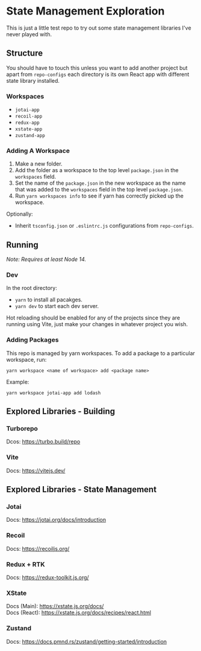 # State Management Exploration

This is just a little test repo to try out some state management libraries I've never played with.

## Structure

You should have to touch this unless you want to add another project but apart from `repo-configs` each directory is its own React app with different state library installed.

### Workspaces

* `jotai-app`
* `recoil-app`
* `redux-app`
* `xstate-app`
* `zustand-app`

### Adding A Workspace

1. Make a new folder.
2. Add the folder as a workspace to the top level `package.json` in the `workspaces` field.
3. Set the name of the `package.json` in the new workspace as the name that was added to the `workspaces` field in the top level `package.json`.
4. Run `yarn workspaces info` to see if yarn has correctly picked up the workspace.

Optionally:

* Inherit `tsconfig.json` or `.eslintrc.js` configurations from `repo-configs`.

## Running

*Note: Requires at least Node 14.*

### Dev

In the root directory:

* `yarn` to install all pacakges.
* `yarn dev` to start each dev server.

Hot reloading should be enabled for any of the projects since they are running using Vite, just make your changes in whatever project you wish.

### Adding Packages

This repo is managed by yarn workspaces. To add a package to a particular workspace, run:

`yarn workspace <name of workspace> add <package name>`

Example:

`yarn workspace jotai-app add lodash`

## Explored Libraries - Building

### Turborepo

Dcos: <https://turbo.build/repo>

### Vite

Docs: <https://vitejs.dev/>

## Explored Libraries - State Management

### Jotai

Docs: <https://jotai.org/docs/introduction>

### Recoil

Docs: <https://recoiljs.org/>

### Redux + RTK

Docs: <https://redux-toolkit.js.org/>

### XState

Docs (Main): <https://xstate.js.org/docs/>  
Docs (React): <https://xstate.js.org/docs/recipes/react.html>

### Zustand

Docs: <https://docs.pmnd.rs/zustand/getting-started/introduction>
